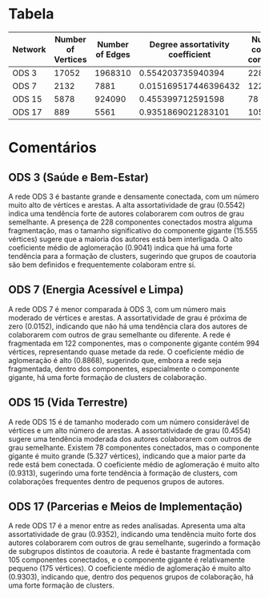 # Tabela

| Network | Number of Vertices | Number of Edges | Degree assortativity coefficient | Number of connected components | Size of giant component | Average clustering coefficient |
| ------- | ------------------ | --------------- | -------------------------------- | ------------------------------ | ----------------------- | ------------------------------ |
| ODS 3   | 17052                | 1968310              | 0.554203735940394           | 228                             | 15555                      | 0.9041024136195435            |
| ODS 7   | 2132                 | 7881              | 0.015169517446396432             | 122                             | 994                       | 0.8868278521310594            |
| ODS 15  | 5878                 | 924090              | 0.455399712591598               | 78                             | 5327                      | 0.9313146835976882             |
| ODS 17  | 889                 | 5561               | 0.9351869021283101             | 105                              | 175                       | 0.9302579586423553                            |

# Comentários

## ODS 3 (Saúde e Bem-Estar)
A rede ODS 3 é bastante grande e densamente conectada, com um número muito alto de vértices e arestas. A alta assortatividade de grau (0.5542) indica uma tendência forte de autores colaborarem com outros de grau semelhante. A presença de 228 componentes conectados mostra alguma fragmentação, mas o tamanho significativo do componente gigante (15.555 vértices) sugere que a maioria dos autores está bem interligada. O alto coeficiente médio de aglomeração (0.9041) indica que há uma forte tendência para a formação de clusters, sugerindo que grupos de coautoria são bem definidos e frequentemente colaboram entre si.

## ODS 7 (Energia Acessível e Limpa)
A rede ODS 7 é menor comparada à ODS 3, com um número mais moderado de vértices e arestas. A assortatividade de grau é próxima de zero (0.0152), indicando que não há uma tendência clara dos autores de colaborarem com outros de grau semelhante ou diferente. A rede é fragmentada em 122 componentes, mas o componente gigante contém 994 vértices, representando quase metade da rede. O coeficiente médio de aglomeração é alto (0.8868), sugerindo que, embora a rede seja fragmentada, dentro dos componentes, especialmente o componente gigante, há uma forte formação de clusters de colaboração.

## ODS 15 (Vida Terrestre)
A rede ODS 15 é de tamanho moderado com um número considerável de vértices e um alto número de arestas. A assortatividade de grau (0.4554) sugere uma tendência moderada dos autores colaborarem com outros de grau semelhante. Existem 78 componentes conectados, mas o componente gigante é muito grande (5.327 vértices), indicando que a maior parte da rede está bem conectada. O coeficiente médio de aglomeração é muito alto (0.9313), sugerindo uma forte tendência à formação de clusters, com colaborações frequentes dentro de pequenos grupos de autores.

## ODS 17 (Parcerias e Meios de Implementação)
A rede ODS 17 é a menor entre as redes analisadas. Apresenta uma alta assortatividade de grau (0.9352), indicando uma tendência muito forte dos autores colaborarem com outros de grau semelhante, sugerindo a formação de subgrupos distintos de coautoria. A rede é bastante fragmentada com 105 componentes conectados, e o componente gigante é relativamente pequeno (175 vértices). O coeficiente médio de aglomeração é muito alto (0.9303), indicando que, dentro dos pequenos grupos de colaboração, há uma forte formação de clusters.